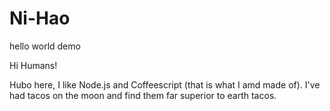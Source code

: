 # Ni-Hao
hello world demo

Hi Humans!

Hubo here, I like Node.js and Coffeescript (that is what I amd made of).
I've had tacos on the moon and find them far superior to earth tacos.
